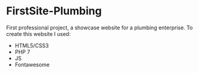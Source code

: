 # FirstSite-Plumbing
First professional project, a showcase website for a plumbing enterprise.
To create this website I used:
  - HTML5/CSS3
  - PHP 7
  - JS
  - Fontawesome
